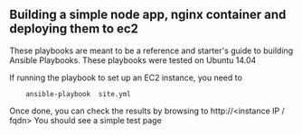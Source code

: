 Building a simple node app, nginx container and deploying them to ec2
-------------------------------------------


These playbooks are meant to be a reference and starter's guide to building
Ansible Playbooks. These playbooks were tested on Ubuntu 14.04

If running the playbook to set up an EC2 instance, you need to 

        ansible-playbook  site.yml

Once done, you can check the results by browsing to http://<instance IP / fqdn>
You should see a simple test page 
